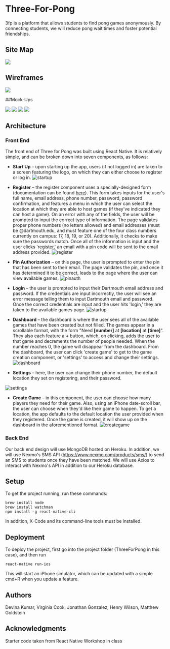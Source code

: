 # Three-For-Pong

3fp is a platform that allows students to find pong games anonymously. By connecting students, we will reduce pong wait times and foster potential friendships.

## Site Map

![](./images/site_map.png)

## Wireframes

![](./images/wireframes.png)

##Mock-Ups

![](./images/34pong-1.png)
![](./images/34pong-2.png)
![](./images/34pong-4.png)
![](./images/34pong-3.png)


## Architecture

### Front End

The front end of Three for Pong was built using React Native. It is relatively simple, and can be broken down into seven components, as follows:

- **Start Up** – upon starting up the app, users (if not logged in) are taken to a screen featuring the logo, on which they can either choose to register or log in.
![startup](./images/readmestartup.png)


- **Register** – the register component uses a specially-designed form (documentation can be found [here](https://github.com/gcanti/tcomb-form)). This form takes inputs for the user's full name, email address, phone number, password, password confirmation, and features a menu in which the user can select the location at which they are able to host games (if they've indicated they can host a game). On an error with any of the fields, the user will be prompted to input the correct type of information. The page validates proper phone numbers (no letters allowed) and email addresses (must be @dartmouth.edu, and must feature one of the four class numbers currently on campus: 17, 18, 19, or 20). Additionally, it checks to make sure the passwords match. Once all of the information is input and the user clicks 'register,' an email with a pin code will be sent to the email address provided.
![register](./images/readmeregister.png)


- **Pin Authorization** – on this page, the user is prompted to enter the pin that has been sent to their email. The page validates the pin, and once it has determined it to be correct, leads to the page where the user can view available games.
![pinauth](./images/readmepinauth.png)


- **Login** – the user is prompted to input their Dartmouth email address and password. If the credentials are input incorrectly, the user will see an error message telling them to input Dartmouth email and password. Once the correct credentials are input and the user hits 'login,' they are taken to the available games page.
![startup](./images/readmelogin.png)


- **Dashboard** – the dashboard is where the user sees all of the available games that have been created but not filled. The games appear in a scrollable format, with the form "Need **[number]** at **[location]** at **[time]**". They also each feature a **+** button, which, on clicking, adds the user to that game and decrements the number of people needed. When the number reaches 0, the game will disappear from the dashboard. From the dashboard, the user can click 'create game' to get to the game creation component, or 'settings' to access and change their settings.
![dashboard](./images/readmedashboard.png)


- **Settings** – here, the user can change their phone number, the default location they set on registering, and their password.

![settings](./images/readmesettings.png)


- **Create Game** – in this component, the user can choose how many players they need for their game. Also, using an iPhone date-scroll bar, the user can choose when they'd like their game to happen. To get a location, the app defaults to the default location the user provided when they registered. Once the game is created, it will show up on the dashboard in the aforementioned format.
![creategame](./images/readmecreategame.png)

### Back End

Our back end design will use MongoDB hosted on Heroku.
In addition, we will use Nexmo's SMS API (https://www.nexmo.com/products/sms/) to send an SMS to students once they have been matched. We will use Axios to interact with Nexmo's API in addition to our Heroku database.

## Setup

To get the project running, run these commands:

```
brew install node
brew install watchman
npm install -g react-native-cli
```
In addition, X-Code and its command-line tools must be installed.

## Deployment

To deploy the project, first go into the project folder (ThreeForPong in this case), and then run
```
react-native run-ios
```

This will start an iPhone simulator, which can be updated with a simple cmd+R when you update a feature.


## Authors

Devina Kumar, Virginia Cook, Jonathan Gonzalez, Henry Wilson, Matthew Goldstein

## Acknowledgments
Starter code taken from React Native Workshop in class
